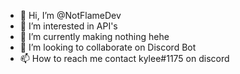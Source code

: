 - 👋 Hi, I’m @NotFlameDev
- 👀 I’m interested in API's
- 🌱 I’m currently making nothing hehe
- 💞️ I’m looking to collaborate on Discord Bot
- 📫 How to reach me contact kylee#1175 on discord

<!---
NotFlameDev/NotFlameDev is a ✨ special ✨ repository because its `README.md` (this file) appears on your GitHub profile.
You can click the Preview link to take a look at your changes.
--->
